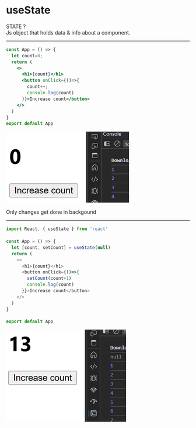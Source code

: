 # useState

STATE ?  
Js object that holds data & info about a component.  

---

```jsx
const App = () => {
  let count=0;
  return (
    <>
      <h1>{count}</h1>
      <button onClick={()=>{
        count++;
        console.log(count)
      }}>Increase count</button>
    </>
  )
}
export default App
```
![alt text](image-13.png)


Only changes get done in backgound

---
```js
import React, { useState } from 'react'

const App = () => {
  let [count, setCount] = useState(null)
  return (
    <>
      <h1>{count}</h1>
      <button onClick={()=>{
        setCount(count+1)
        console.log(count)
      }}>Increase count</button>
    </>
  )
}
 
export default App
```
![alt text](image-14.png)
